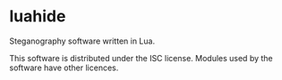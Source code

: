 # luahide
Steganography software written in Lua.

This software is distributed under the ISC license. Modules used by the software have
other licences.
